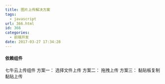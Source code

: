 ```yaml
---
title: 图片上传解决方案
tags:
  - javascript
url: 366.html
id: 366
categories:
  - 前端开发
date: 2017-03-27 17:34:28
---
```


#### 依赖组件
七牛云上传组件
方案一：
选择文件上传
方案二：
拖拽上传
方案三： 黏贴板复制黏贴上传